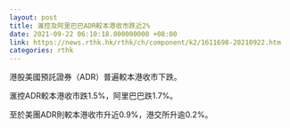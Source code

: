 ```yaml
---
layout: post
title: 滙控及阿里巴巴ADR較本港收市跌近2%
date: 2021-09-22 06:10:18.000000000 +08:00
link: https://news.rthk.hk/rthk/ch/component/k2/1611698-20210922.htm
categories: rthk
---
```


港股美國預託證券（ADR）普遍較本港收市下跌。

滙控ADR較本港收市跌1.5%，阿里巴巴跌1.7%。

至於美團ADR則較本港收市升近0.9%，港交所升逾0.2%。
